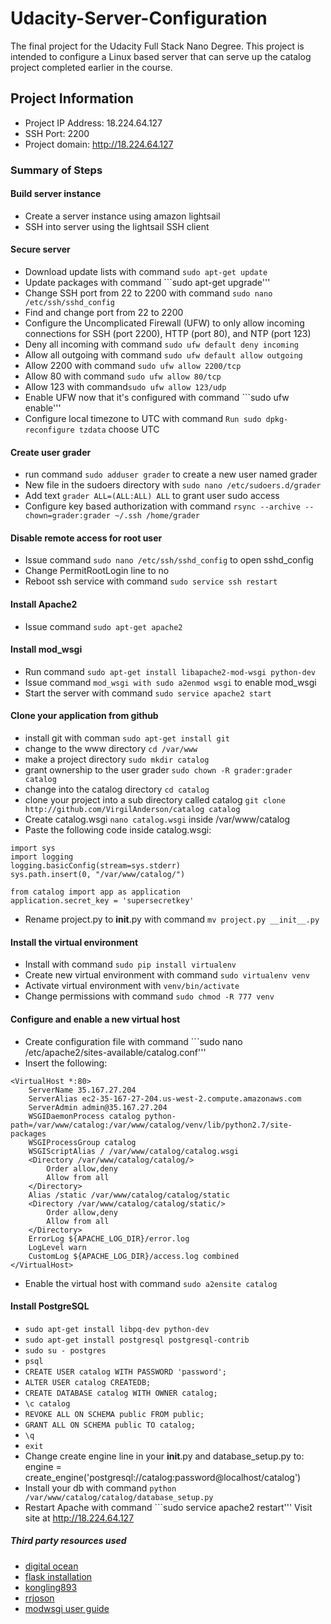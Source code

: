 # Udacity-Server-Configuration
The final project for the Udacity Full Stack Nano Degree. This project is intended to configure a Linux based server that can serve up the catalog project completed earlier in the course. 

## Project Information
- Project IP Address: 18.224.64.127
- SSH Port: 2200
- Project domain: http://18.224.64.127

### Summary of Steps

#### Build server instance
- Create a server instance using amazon lightsail
- SSH into server using the lightsail SSH client

#### Secure server
- Download update lists with command ```sudo apt-get update```
- Update packages with command ```sudo apt-get upgrade'''
- Change SSH port from 22 to 2200 with command ```sudo nano /etc/ssh/sshd_config```
- Find and change port from 22 to 2200
- Configure the Uncomplicated Firewall (UFW) to only allow incoming connections for SSH (port 2200), HTTP (port 80), and NTP (port 123)
- Deny all incoming with command ```sudo ufw default deny incoming```
- Allow all outgoing with command ```sudo ufw default allow outgoing```
- Allow 2200 with command ```sudo ufw allow 2200/tcp```
- Allow 80 with command ```sudo ufw allow 80/tcp```
- Allow 123 with command```sudo ufw allow 123/udp```
- Enable UFW now that it's configured with command ```sudo ufw enable'''
- Configure local timezone to UTC with command ```Run sudo dpkg-reconfigure tzdata``` choose UTC

#### Create user grader
- run command ```sudo adduser grader``` to create a new user named grader
- New file in the sudoers directory with ```sudo nano /etc/sudoers.d/grader```
- Add text ```grader ALL=(ALL:ALL) ALL``` to grant user sudo access
- Configure key based authorization with command ```rsync --archive --chown=grader:grader ~/.ssh /home/grader```

#### Disable remote access for root user
- Issue command ```sudo nano /etc/ssh/sshd_config``` to open sshd_config
- Change PermitRootLogin line to no
- Reboot ssh service with command ```sudo service ssh restart```

#### Install Apache2 
- Issue command ```sudo apt-get apache2```

#### Install mod_wsgi
- Run command ```sudo apt-get install libapache2-mod-wsgi python-dev```
- Issue command ```mod_wsgi with sudo a2enmod wsgi``` to enable mod_wsgi
- Start the server with command ```sudo service apache2 start```

#### Clone your application from github
- install git with comman ```sudo apt-get install git```
- change to the www directory ```cd /var/www```
- make a project directory ```sudo mkdir catalog```
- grant ownership to the user grader ```sudo chown -R grader:grader catalog```
- change into the catalog directory ```cd catalog```
- clone your project into a sub directory called catalog ```git clone http://github.com/VirgilAnderson/catalog catalog```
- Create catalog.wsgi ```nano catalog.wsgi``` inside /var/www/catalog
- Paste the following code inside catalog.wsgi:
```
import sys
import logging
logging.basicConfig(stream=sys.stderr)
sys.path.insert(0, "/var/www/catalog/")

from catalog import app as application
application.secret_key = 'supersecretkey'
```
- Rename project.py to __init__.py with command ```mv project.py __init__.py```

#### Install the virtual environment
- Install with command ```sudo pip install virtualenv```
- Create new virtual environment with command ```sudo virtualenv venv```
- Activate virtual environment with ```venv/bin/activate```
- Change permissions with command ```sudo chmod -R 777 venv```

#### Configure and enable a new virtual host
- Create configuration file with command ```sudo nano /etc/apache2/sites-available/catalog.conf'''
- Insert the following:
```
<VirtualHost *:80>
    ServerName 35.167.27.204
    ServerAlias ec2-35-167-27-204.us-west-2.compute.amazonaws.com
    ServerAdmin admin@35.167.27.204
    WSGIDaemonProcess catalog python-path=/var/www/catalog:/var/www/catalog/venv/lib/python2.7/site-packages
    WSGIProcessGroup catalog
    WSGIScriptAlias / /var/www/catalog/catalog.wsgi
    <Directory /var/www/catalog/catalog/>
        Order allow,deny
        Allow from all
    </Directory>
    Alias /static /var/www/catalog/catalog/static
    <Directory /var/www/catalog/catalog/static/>
        Order allow,deny
        Allow from all
    </Directory>
    ErrorLog ${APACHE_LOG_DIR}/error.log
    LogLevel warn
    CustomLog ${APACHE_LOG_DIR}/access.log combined
</VirtualHost>
```
- Enable the virtual host with command ```sudo a2ensite catalog```

#### Install PostgreSQL
- ```sudo apt-get install libpq-dev python-dev```
- ```sudo apt-get install postgresql postgresql-contrib```
- ```sudo su - postgres```
- ```psql```
- ```CREATE USER catalog WITH PASSWORD 'password';```
- ```ALTER USER catalog CREATEDB;```
- ```CREATE DATABASE catalog WITH OWNER catalog;```
- ```\c catalog```
- ```REVOKE ALL ON SCHEMA public FROM public;```
- ```GRANT ALL ON SCHEMA public TO catalog;```
- ```\q```
- ```exit```
- Change create engine line in your __init__.py and database_setup.py to: engine = create_engine('postgresql://catalog:password@localhost/catalog')
- Install your db with command ```python /var/www/catalog/catalog/database_setup.py```
- Restart Apache with command ```sudo service apache2 restart'''
Visit site at http://18.224.64.127

##### Third party resources used
- [digital ocean](https://www.digitalocean.com/community/tutorials/initial-server-setup-with-ubuntu-18-04)
- [flask installation](http://flask.pocoo.org/docs/1.0/installation/)
- [kongling893](https://github.com/kongling893/Linux-Server-Configuration-UDACITY)
- [rrjoson](https://github.com/rrjoson/udacity-linux-server-configuration)
- [modwsgi user guide](https://modwsgi.readthedocs.io/en/master/user-guides/quick-configuration-guide.html)
